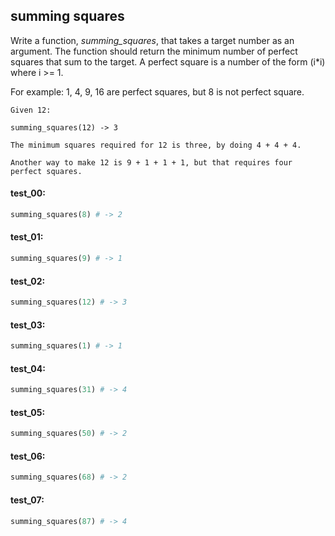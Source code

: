 ## summing squares

Write a function, *summing_squares*, that takes a target number as an argument. The function should
return the minimum number of perfect squares that sum to the target. A perfect square is a number of the
form (i*i) where i >= 1.

For example: 1, 4, 9, 16 are perfect squares, but 8 is not perfect square.

```plaintext
Given 12:

summing_squares(12) -> 3

The minimum squares required for 12 is three, by doing 4 + 4 + 4.

Another way to make 12 is 9 + 1 + 1 + 1, but that requires four perfect squares.
```

#### test_00:

```python
summing_squares(8) # -> 2
```

#### test_01:

```python
summing_squares(9) # -> 1
```

#### test_02:

```python
summing_squares(12) # -> 3
```

#### test_03:

```python
summing_squares(1) # -> 1
```

#### test_04:

```python
summing_squares(31) # -> 4
```

#### test_05:

```python
summing_squares(50) # -> 2
```

#### test_06:

```python
summing_squares(68) # -> 2
```

#### test_07:

```python
summing_squares(87) # -> 4
```
